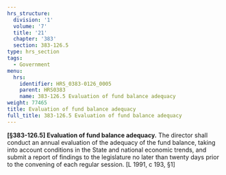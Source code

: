 ```yaml
---
hrs_structure:
  division: '1'
  volume: '7'
  title: '21'
  chapter: '383'
  section: 383-126.5
type: hrs_section
tags:
  - Government
menu:
  hrs:
    identifier: HRS_0383-0126_0005
    parent: HRS0383
    name: 383-126.5 Evaluation of fund balance adequacy
weight: 77465
title: Evaluation of fund balance adequacy
full_title: 383-126.5 Evaluation of fund balance adequacy
---
```

**[§383-126.5] Evaluation of fund balance adequacy.** The director shall conduct an annual evaluation of the adequacy of the fund balance, taking into account conditions in the State and national economic trends, and submit a report of findings to the legislature no later than twenty days prior to the convening of each regular session. [L 1991, c 193, §1]